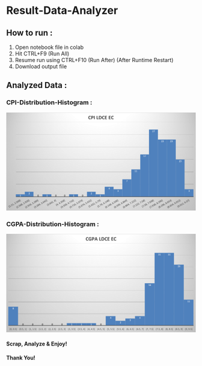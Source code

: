 # Result-Data-Analyzer

## How to run :

1) Open notebook file in colab
2) Hit CTRL+F9 (Run All)
3) Resume run using CTRL+F10 (Run After) (After Runtime Restart)
4) Download output file

## Analyzed Data :

### CPI-Distribution-Histogram :
![Data](https://github.com/alloc7260/Result-Data-Analyzer/blob/main/students.gtu.ac.in/Picture1.png?raw=true "CPI-Distribution-Histogram")
### CGPA-Distribution-Histogram :
![Data](https://github.com/alloc7260/Result-Data-Analyzer/blob/main/students.gtu.ac.in/Picture2.png?raw=true "CGPA-Distribution-Histogram")

#### Scrap, Analyze & Enjoy!

#### Thank You!